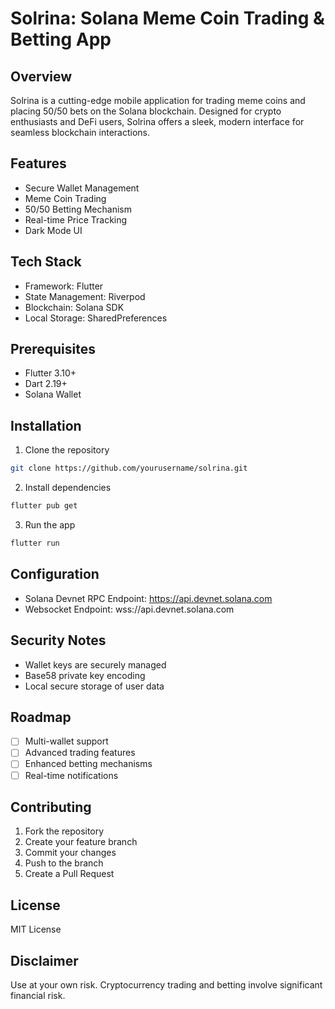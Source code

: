 # Solrina: Solana Meme Coin Trading & Betting App 

## Overview
Solrina is a cutting-edge mobile application for trading meme coins and placing 50/50 bets on the Solana blockchain. Designed for crypto enthusiasts and DeFi users, Solrina offers a sleek, modern interface for seamless blockchain interactions.

## Features
- Secure Wallet Management
- Meme Coin Trading
- 50/50 Betting Mechanism
- Real-time Price Tracking
- Dark Mode UI

## Tech Stack
- Framework: Flutter
- State Management: Riverpod
- Blockchain: Solana SDK
- Local Storage: SharedPreferences

## Prerequisites
- Flutter 3.10+
- Dart 2.19+
- Solana Wallet

## Installation
1. Clone the repository
```bash
git clone https://github.com/yourusername/solrina.git
```

2. Install dependencies
```bash
flutter pub get
```

3. Run the app
```bash
flutter run
```

## Configuration
- Solana Devnet RPC Endpoint: https://api.devnet.solana.com
- Websocket Endpoint: wss://api.devnet.solana.com

## Security Notes
- Wallet keys are securely managed
- Base58 private key encoding
- Local secure storage of user data

## Roadmap
- [ ] Multi-wallet support
- [ ] Advanced trading features
- [ ] Enhanced betting mechanisms
- [ ] Real-time notifications

## Contributing
1. Fork the repository
2. Create your feature branch
3. Commit your changes
4. Push to the branch
5. Create a Pull Request

## License
MIT License

## Disclaimer
Use at your own risk. Cryptocurrency trading and betting involve significant financial risk.
